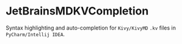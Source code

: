 # JetBrainsMDKVCompletion

Syntax highlighting and auto-completion for `Kivy/KivyMD` `.kv` files in
`PyCharm/Intellij IDEA`.
